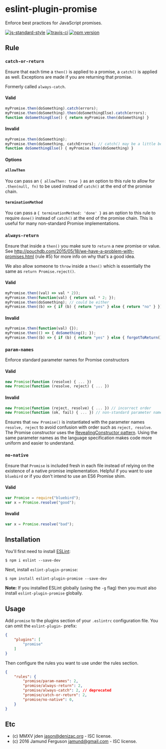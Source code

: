 # eslint-plugin-promise

Enforce best practices for JavaScript promises.

 [![js-standard-style](https://cdn.rawgit.com/feross/standard/master/badge.svg)](https://github.com/feross/standard)
 [![travis-ci](https://travis-ci.org/xjamundx/eslint-plugin-promise.svg)](https://travis-ci.org/xjamundx/eslint-plugin-promise)
[![npm version](https://badge.fury.io/js/eslint-plugin-promise.svg)](https://www.npmjs.com/package/eslint-plugin-promise)

## Rule


### `catch-or-return`

Ensure that each time a `then()` is applied to a promise, a
`catch()` is applied as well. Exceptions are made if you are
returning that promise.

Formerly called `always-catch`.

#### Valid

```js
myPromise.then(doSomething).catch(errors);
myPromise.then(doSomething).then(doSomethingElse).catch(errors);
function doSomethingElse() { return myPromise.then(doSomething) }
```

#### Invalid

```js
myPromise.then(doSomething);
myPromise.then(doSomething, catchErrors); // catch() may be a little better
function doSomethingElse() { myPromise.then(doSomething) }
```

#### Options

#### `allowThen`

You can pass an `{ allowThen: true }` as an option to this rule
 to allow for `.then(null, fn)` to be used instead of `catch()` at
 the end of the promise chain.

#### `terminationMethod`

You can pass a `{ terminationMethod: 'done' }` as an option to this rule
 to require `done()` instead of `catch()` at the end of the promise chain.
 This is useful for many non-standard Promise implementations.

### `always-return`

Ensure that inside a `then()` you make sure to `return` a new promise or value.
See http://pouchdb.com/2015/05/18/we-have-a-problem-with-promises.html (rule #5)
for more info on why that's a good idea.

We also allow someone to `throw` inside a `then()` which is essentially the same as `return Promise.reject()`.

#### Valid

```js
myPromise.then((val) => val * 2));
myPromise.then(function(val) { return val * 2; });
myPromise.then(doSomething); // could be either
myPromise.then((b) => { if (b) { return "yes" } else { return "no" } });
```

#### Invalid

```js
myPromise.then(function(val) {});
myPromise.then(() => { doSomething(); });
myPromise.then((b) => { if (b) { return "yes" } else { forgotToReturn(); } });
```

### `param-names`

Enforce standard parameter names for Promise constructors

#### Valid
```js
new Promise(function (resolve) { ... })
new Promise(function (resolve, reject) { ... })
```

#### Invalid
```js
new Promise(function (reject, resolve) { ... }) // incorrect order
new Promise(function (ok, fail) { ... }) // non-standard parameter names
```

Ensures that `new Promise()` is instantiated with the parameter names `resolve, reject` to avoid confusion with order such as `reject, resolve`. The Promise constructor uses the [RevealingConstructor pattern](https://blog.domenic.me/the-revealing-constructor-pattern/). Using the same parameter names as the language specification makes code more uniform and easier to understand.

### `no-native`

Ensure that `Promise` is included fresh in each file instead of relying
 on the existence of a native promise implementation. Helpful if you want
 to use `bluebird` or if you don't intend to use an ES6 Promise shim.


#### Valid
```js
var Promise = require("bluebird");
var x = Promise.resolve("good");
```

#### Invalid
```js
var x = Promise.resolve("bad");
```

## Installation

You'll first need to install [ESLint](http://eslint.org):

```
$ npm i eslint --save-dev
```

Next, install `eslint-plugin-promise`:

```
$ npm install eslint-plugin-promise --save-dev
```

**Note:** If you installed ESLint globally (using the `-g` flag) then you must also install `eslint-plugin-promise` globally.

## Usage

Add `promise` to the plugins section of your `.eslintrc` configuration file. You can omit the `eslint-plugin-` prefix:

```json
{
    "plugins": [
        "promise"
    ]
}
```


Then configure the rules you want to use under the rules section.

```json
{
    "rules": {
        "promise/param-names": 2,
        "promise/always-return": 2,
        "promise/always-catch": 2, // deprecated
        "promise/catch-or-return": 2,
        "promise/no-native": 0,
    }
}
```

## Etc
- (c) MMXV jden <jason@denizac.org> - ISC license.
- (c) 2016 Jamund Ferguson <jamund@gmail.com> - ISC license.
